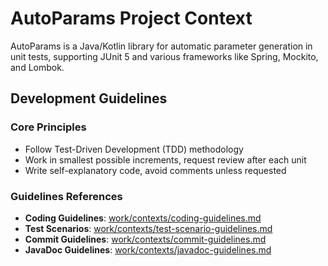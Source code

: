 # AutoParams Project Context

AutoParams is a Java/Kotlin library for automatic parameter generation in unit tests, supporting JUnit 5 and various frameworks like Spring, Mockito, and Lombok.

## Development Guidelines

### Core Principles
- Follow Test-Driven Development (TDD) methodology
- Work in smallest possible increments, request review after each unit
- Write self-explanatory code, avoid comments unless requested

### Guidelines References
- **Coding Guidelines**: [work/contexts/coding-guidelines.md](work/contexts/coding-guidelines.md)
- **Test Scenarios**: [work/contexts/test-scenario-guidelines.md](work/contexts/test-scenario-guidelines.md)
- **Commit Guidelines**: [work/contexts/commit-guidelines.md](work/contexts/commit-guidelines.md)
- **JavaDoc Guidelines**: [work/contexts/javadoc-guidelines.md](work/contexts/javadoc-guidelines.md)
